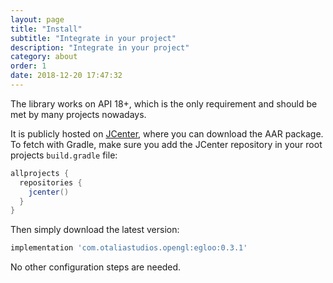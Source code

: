 ```yaml
---
layout: page
title: "Install"
subtitle: "Integrate in your project"
description: "Integrate in your project"
category: about
order: 1
date: 2018-12-20 17:47:32
---
```


The library works on API 18+, which is the only requirement and should be met by many projects nowadays.

It is publicly hosted on [JCenter](https://bintray.com/natario/android/Egloo), where you
can download the AAR package. To fetch with Gradle, make sure you add the JCenter repository in your root projects `build.gradle` file:

```groovy
allprojects {
  repositories {
    jcenter()
  }
}
```

Then simply download the latest version:

```groovy
implementation 'com.otaliastudios.opengl:egloo:0.3.1'
```

No other configuration steps are needed.